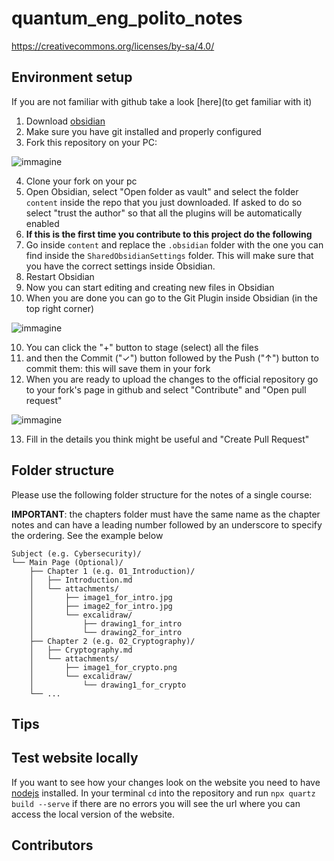# quantum_eng_polito_notes
 
https://creativecommons.org/licenses/by-sa/4.0/

## Environment setup

If you are not familiar with github take a look [here](to get familiar with it)

1) Download [obsidian](https://obsidian.md/)
2) Make sure you have git installed and properly configured
3) Fork this repository on your PC:

![immagine](https://github.com/gamberoillecito/QuantumEngPolitoNotes/assets/42670032/06e0afdd-6a1e-41db-9d23-faa5a4555350)

4) Clone your fork on your pc
6) Open Obsidian, select "Open folder as vault" and select the folder `content` inside the repo that you just downloaded.
If asked to do so select "trust the author" so that all the plugins will be automatically enabled
7) **If this is the first time you contribute to this project do the following**
  1) Go inside `content` and replace the `.obsidian` folder with the one you can find
  inside the `SharedObsidianSettings` folder. This will make sure that you have the
  correct settings inside Obsidian.
  2) Restart Obsidian
8) Now you can start editing and creating new files in Obsidian
9) When you are done you can go to the Git Plugin inside Obsidian (in the top right corner)

![immagine](https://github.com/gamberoillecito/QuantumEngPolitoNotes/assets/42670032/7a94b746-f15e-4938-b461-221aa19058d3)

10) You can click the "+" button to stage (select) all the files
11) and then the Commit ("✓") button followed by the Push ("↑") button to commit them: this will save them in your fork
12) When you are ready to upload the changes to the official repository go to your fork's page in github and select "Contribute" and "Open pull request"

![immagine](https://github.com/gamberoillecito/QuantumEngPolitoNotes/assets/42670032/b4571d20-38be-472a-af7d-67c5812c7c9d)

13) Fill in the details you think might be useful and "Create Pull Request"

<!-- 2) Go to settings -> Community plugins and click "Turn on community plugins"
3) Click on "Browse" and install the following plugins and enable them
    1) **Paste image rename** by "Reorx"
    2) (Optional but suggested): **Latex Suite** by "artisticat1" (you can find my snippets in the `extra` folder in this repo)
    3) (Optional): **Excalidraw** by "Zsolt Vicsian". If you want to use excalidraw replace the 
4) Go to settings -> Files & Links:
    1) Set "New link format" to "shortest path when possible
    2) Make sure use [[Wikilinks]] is not checked
    3) Set "Default location for new attachments" to "In subfolder under current folder"
    4) Set "Subfolder name" to "attachments" without -->

## Folder structure

Please use the following folder structure for the notes of a single course:

**IMPORTANT**: the chapters folder must have the same name as the chapter notes and can have a leading number followed by an underscore
to specify the ordering. See the example below

```
Subject (e.g. Cybersecurity)/
└── Main Page (Optional)/
    ├── Chapter 1 (e.g. 01_Introduction)/
    │   ├── Introduction.md
    │   └── attachments/
    │       ├── image1_for_intro.jpg
    │       ├── image2_for_intro.jpg
    │       └── excalidraw/
    │           ├── drawing1_for_intro
    │           └── drawing2_for_intro
    ├── Chapter 2 (e.g. 02_Cryptography)/
    │   ├── Cryptography.md
    │   └── attachments/
    │       ├── image1_for_crypto.png
    │       └── excalidraw/
    │           └── drawing1_for_crypto
    └── ...
```

## Tips


## Test website locally

If you want to see how your changes look on the website you need to have 
[nodejs](https://nodejs.org/en) installed. In your terminal `cd` into the 
repository and run `npx quartz build --serve` if there are no errors you will
see the url where you can access the local version of the website.

## Contributors
